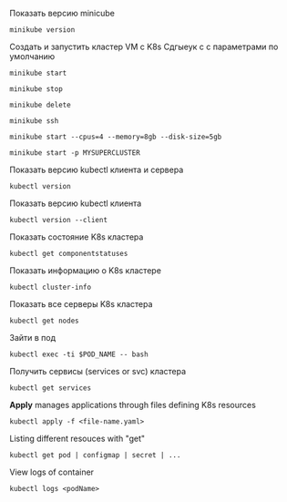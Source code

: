 Показать версию minicube
```
minikube version
```

Создать и запустить кластер VM с K8s Сдгыеук c с параметрами по умолчанию
```
minikube start
```

```
minikube stop
```

```
minikube delete
```

```
minikube ssh
```

```
minikube start --cpus=4 --memory=8gb --disk-size=5gb
```

```
minikube start -p MYSUPERCLUSTER
```

Показать версию kubectl клиента и сервера
```
kubectl version
```

Показать версию kubectl клиента
```
kubectl version --client
```

Показать состояние K8s кластера
```
kubectl get componentstatuses
```

Показать информацию о K8s кластере
```
kubectl cluster-info
```

Показать все серверы K8s кластера
```
kubectl get nodes
```

Зайти в под
```
kubectl exec -ti $POD_NAME -- bash
```

Получить сервисы (services or svc) кластера
```
kubectl get services
```

**Apply** manages applications through files defining K8s resources

```
kubectl apply -f <file-name.yaml>
```

Listing different resouces with "get"

```
kubectl get pod | configmap | secret | ...
```

View logs of container
```
kubectl logs <podName>
```
